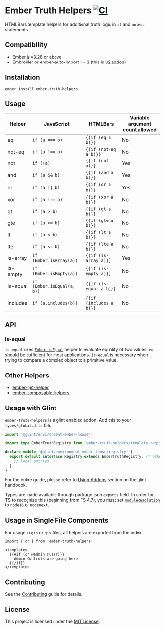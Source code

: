 # Ember Truth Helpers [![CI](https://github.com/jmurphyau/ember-truth-helpers/actions/workflows/ci.yml/badge.svg)](https://github.com/jmurphyau/ember-truth-helpers/actions/workflows/ci.yml)

HTMLBars template helpers for additional truth logic in `if` and `unless` statements.

## Compatibility

- Ember.js v3.28 or above
- Embroider or ember-auto-import >= 2 (this is [v2 addon](https://emberjs.github.io/rfcs/0507-embroider-v2-package-format.html))

## Installation

```
ember install ember-truth-helpers
```

## Usage

Helper   | JavaScript                                      | HTMLBars                | Variable argument count allowed |
---------|-------------------------------------------------|-------------------------|---------------------------------|
eq       | `if (a === b)`                                  | `{{if (eq a b)}}`       | No                              |
not-eq   | `if (a !== b)`                                  | `{{if (not-eq a b)}}`   | No                              |
not      | `if (!a)`                                       | `{{if (not a)}}`        | Yes                             |
and      | `if (a && b)`                                   | `{{if (and a b)}}`      | Yes                             |
or       | <code>if (a &#124;&#124; b)</code>              | `{{if (or a b)}}`       | Yes                             |
xor      | <code>if (a !== b)</code>                       | `{{if (xor a b)}}`      | No                              |
gt       | `if (a > b)`                                    | `{{if (gt a b)}}`       | No                              |
gte      | `if (a >= b)`                                   | `{{if (gte a b)}}`      | No                              |
lt       | `if (a < b)`                                    | `{{if (lt a b)}}`       | No                              |
lte      | `if (a <= b)`                                   | `{{if (lte a b)}}`      | No                              |
is-array | `if (Ember.isArray(a))`                         | `{{if (is-array a)}}`   | Yes                             |
is-empty | `if (Ember.isEmpty(a))`                         | `{{if (is-empty a)}}`   | No                              |
is-equal | `if (Ember.isEqual(a, b))`                      | `{{if (is-equal a b)}}` | No                              |
includes | `if (a.includes(b))`                            | `{{if (includes a b)}}` | No                              |

## API

### is-equal

`is-equal` uses [`Ember.isEqual`](https://api.emberjs.com/ember/3.14/functions/@ember%2Futils/isEqual) helper to evaluate equality of two values.
 `eq` should be sufficient for most applications. `is-equal` is necessary when trying to compare a complex object to
 a primitive value.

## Other Helpers

* [ember-get-helper](https://github.com/jmurphyau/ember-get-helper)
* [ember-composable-helpers](https://github.com/DockYard/ember-composable-helpers)

## Usage with Glint

`ember-truth-helpers` is a glint enabled addon. Add this to your
`types/global.d.ts` file:

```ts
import '@glint/environment-ember-loose';

import type EmberTruthRegistry from 'ember-truth-helpers/template-registry';

declare module '@glint/environment-ember-loose/registry' {
  export default interface Registry extends EmberTruthRegistry, /* other addon registries */ {
    // local entries
  }
}
```

For the entire guide, please refer to [Using
Addons](https://typed-ember.gitbook.io/glint/environments/ember/using-addons#using-glint-enabled-addons)
section on the glint handbook.

Types are made available through package.json `exports` field. In order for TS
to recognize this (beginning from TS 4.7), you must set
[`moduleResolution`](https://www.typescriptlang.org/tsconfig#moduleResolution)
to `node16` or `nodenext`.

## Usage in Single File Components

For usage in `gts` or `gjs` files, all helpers are exported from the index:

```gts
import { or } from 'ember-truth-helpers';

<template>
  {{#if (or @admin @user)}}
    Admin Controls are going here
  {{/if}}
</template>
```

## Contributing

See the [Contributing](CONTRIBUTING.md) guide for details.

## License

This project is licensed under the [MIT License](LICENSE.md).
